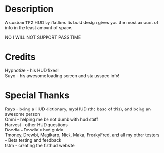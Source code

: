 # Description

A custom TF2 HUD by flatline. Its bold design gives you the most amount of info in the least amount of space.  
  
NO I WILL NOT SUPPORT PASS TIME

# Credits

Hypnotize - his HUD fixes!  
Suyo - his awesome loading screen and statusspec info!

# Special Thanks

Rays - being a HUD dictionary, raysHUD (the base of this), and being an awesome person  
Omni - helping me be not dumb with hud stuff  
Harvest - other HUD questions  
Doodle - Doodle's hud guide  
Tmoney, Drewbi, Magikarp, Nick, Maka, FreakyFred, and all my other testers - Beta testing and feedback  
tstm - creating the flathud website
